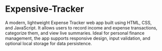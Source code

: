 # Expensive-Tracker
A modern, lightweight Expense Tracker web app built using HTML, CSS, and JavaScript. It allows users to record income and expense transactions, categorize them, and view live summaries. Ideal for personal finance management, the app supports responsive design, input validation, and optional local storage for data persistence.
